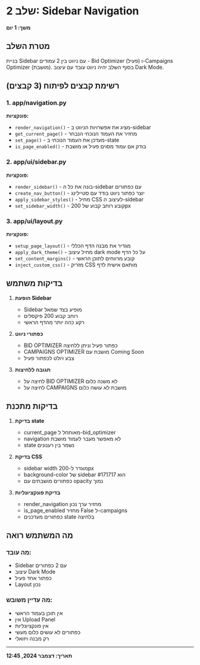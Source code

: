 # שלב 2: Sidebar Navigation
**משך: 1 יום**

## מטרת השלב
בניית Sidebar עם ניווט בין 2 עמודים - Bid Optimizer (פעיל) ו-Campaigns Optimizer (מושבת). בסוף השלב יהיה ניווט עובד עם עיצוב Dark Mode.

## רשימת קבצים לפיתוח (3 קבצים)

### 1. app/navigation.py
**פונקציות:**
- `render_navigation()` - מציג את אפשרויות הניווט ב-sidebar
- `get_current_page()` - מחזיר את העמוד הנוכחי הנבחר
- `set_page()` - מעדכן את העמוד הנוכחי ב-state
- `is_page_enabled()` - בודק אם עמוד מסוים פעיל או מושבת

### 2. app/ui/sidebar.py
**פונקציות:**
- `render_sidebar()` - בונה את כל ה-sidebar עם כפתורים
- `create_nav_button()` - יוצר כפתור ניווט בודד עם סטיילינג
- `apply_sidebar_styles()` - מחיל CSS לעיצוב ה-sidebar
- `set_sidebar_width()` - קובע רוחב קבוע של 200px

### 3. app/ui/layout.py
**פונקציות:**
- `setup_page_layout()` - מגדיר את מבנה הדף הכללי
- `apply_dark_theme()` - מחיל עיצוב dark mode על כל הדף
- `set_content_margins()` - קובע מרווחים לתוכן הראשי
- `inject_custom_css()` - מזריק CSS מותאם אישית לדף

## בדיקות משתמש

1. **הופעת Sidebar**
   - Sidebar מופיע בצד שמאל
   - רוחב קבוע 200 פיקסלים
   - רקע כהה יותר מהדף הראשי

2. **כפתורי ניווט**
   - BID OPTIMIZER כפתור פעיל וניתן ללחיצה
   - CAMPAIGNS OPTIMIZER מושבת עם Coming Soon
   - צבע ויולט לכפתור פעיל

3. **תגובה ללחיצות**
   - לחיצה על BID OPTIMIZER לא משנה כלום
   - לחיצה על CAMPAIGNS מושבת לא עושה כלום

## בדיקות מתכנת

1. **בדיקת state**
   - current_page מאותחל ל-bid_optimizer
   - navigation לא מאפשר מעבר לעמוד מושבת
   - state נשמר בין רענונים

2. **בדיקת CSS**
   - sidebar width מוגדר ל-200px
   - background-color של sidebar הוא #171717
   - כפתורים מושבתים עם opacity נמוך

3. **בדיקת פונקציונליות**
   - render_navigation מחזיר ערך נכון
   - is_page_enabled מחזיר False ל-campaigns
   - כפתורים מעדכנים state בלחיצה

## מה המשתמש רואה

### מה עובד:
- Sidebar עם 2 כפתורים
- עיצוב Dark Mode
- כפתור אחד פעיל
- Layout נכון

### מה עדיין משובש:
- אין תוכן בעמוד הראשי
- אין Upload Panel
- אין פונקציונליות
- כפתורים לא עושים כלום מעשי
- רק מבנה ויזואלי

---
**תאריך: דצמבר 2024, 12:45**